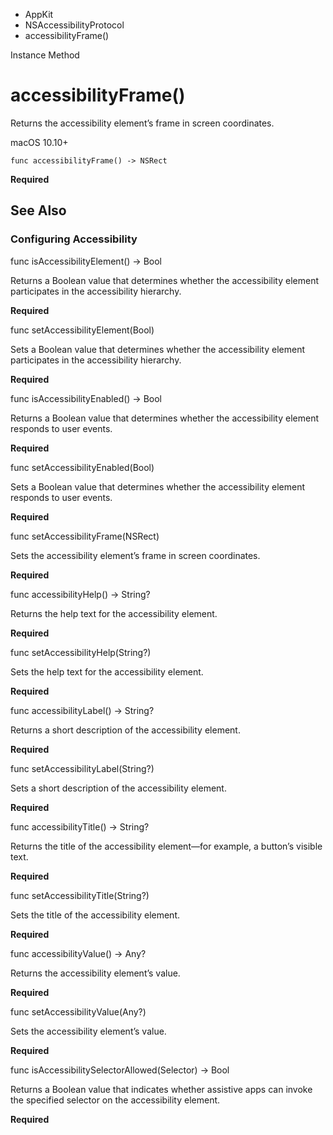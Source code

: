 

- AppKit
- NSAccessibilityProtocol
-  accessibilityFrame() 

Instance Method

# accessibilityFrame()

Returns the accessibility element’s frame in screen coordinates.

macOS 10.10+

``` source
func accessibilityFrame() -> NSRect
```

**Required**

## See Also

### Configuring Accessibility

func isAccessibilityElement() -> Bool

Returns a Boolean value that determines whether the accessibility element participates in the accessibility hierarchy.

**Required**

func setAccessibilityElement(Bool)

Sets a Boolean value that determines whether the accessibility element participates in the accessibility hierarchy.

**Required**

func isAccessibilityEnabled() -> Bool

Returns a Boolean value that determines whether the accessibility element responds to user events.

**Required**

func setAccessibilityEnabled(Bool)

Sets a Boolean value that determines whether the accessibility element responds to user events.

**Required**

func setAccessibilityFrame(NSRect)

Sets the accessibility element’s frame in screen coordinates.

**Required**

func accessibilityHelp() -> String?

Returns the help text for the accessibility element.

**Required**

func setAccessibilityHelp(String?)

Sets the help text for the accessibility element.

**Required**

func accessibilityLabel() -> String?

Returns a short description of the accessibility element.

**Required**

func setAccessibilityLabel(String?)

Sets a short description of the accessibility element.

**Required**

func accessibilityTitle() -> String?

Returns the title of the accessibility element—for example, a button’s visible text.

**Required**

func setAccessibilityTitle(String?)

Sets the title of the accessibility element.

**Required**

func accessibilityValue() -> Any?

Returns the accessibility element’s value.

**Required**

func setAccessibilityValue(Any?)

Sets the accessibility element’s value.

**Required**

func isAccessibilitySelectorAllowed(Selector) -> Bool

Returns a Boolean value that indicates whether assistive apps can invoke the specified selector on the accessibility element.

**Required**

